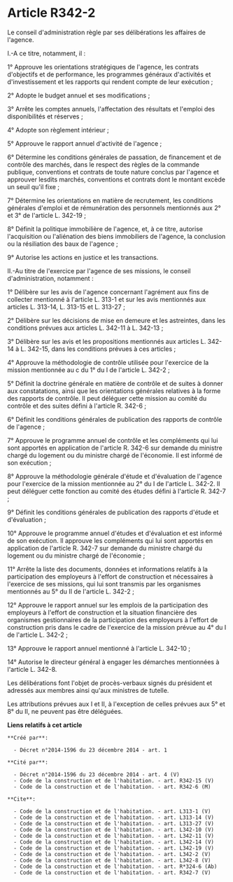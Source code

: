 # Article R342-2

Le conseil d'administration règle par ses délibérations les affaires de l'agence. 

I.-A ce titre, notamment, il : 

1° Approuve les orientations stratégiques de l'agence, les contrats d'objectifs et de performance, les programmes généraux
d'activités et d'investissement et les rapports qui rendent compte de leur exécution ; 

2° Adopte le budget annuel et ses modifications ; 

3° Arrête les comptes annuels, l'affectation des résultats et l'emploi des disponibilités et réserves ; 

4° Adopte son règlement intérieur ; 

5° Approuve le rapport annuel d'activité de l'agence ; 

6° Détermine les conditions générales de passation, de financement et de contrôle des marchés, dans le respect des règles de
la commande publique, conventions et contrats de toute nature conclus par l'agence et approuver lesdits marchés, conventions
et contrats dont le montant excède un seuil qu'il fixe ; 

7° Détermine les orientations en matière de recrutement, les conditions générales d'emploi et de rémunération des personnels
mentionnés aux 2° et 3° de l'article L. 342-19 ; 

8° Définit la politique immobilière de l'agence, et, à ce titre, autorise l'acquisition ou l'aliénation des biens immobiliers
de l'agence, la conclusion ou la résiliation des baux de l'agence ; 

9° Autorise les actions en justice et les transactions. 

II.-Au titre de l'exercice par l'agence de ses missions, le conseil d'administration, notamment : 

1° Délibère sur les avis de l'agence concernant l'agrément aux fins de collecter mentionné à l'article L. 313-1 et sur les
avis mentionnés aux articles L. 313-14, L. 313-15 et L. 313-27 ; 

2° Délibère sur les décisions de mise en demeure et les astreintes, dans les conditions prévues aux articles L. 342-11 à L.
342-13 ; 

3° Délibère sur les avis et les propositions mentionnés aux articles L. 342-14 à L. 342-15, dans les conditions prévues à ces
articles ; 

4° Approuve la méthodologie de contrôle utilisée pour l'exercice de la mission mentionnée au c du 1° du I de l'article L.
342-2 ; 

5° Définit la doctrine générale en matière de contrôle et de suites à donner aux constatations, ainsi que les orientations
générales relatives à la forme des rapports de contrôle. Il peut déléguer cette mission au comité du contrôle et des suites
défini à l'article R. 342-6 ; 

6° Définit les conditions générales de publication des rapports de contrôle de l'agence ; 

7° Approuve le programme annuel de contrôle et les compléments qui lui sont apportés en application de l'article R. 342-6 sur
demande du ministre chargé du logement ou du ministre chargé de l'économie. Il est informé de son exécution ; 

8° Approuve la méthodologie générale d'étude et d'évaluation de l'agence pour l'exercice de la mission mentionnée au 2° du I
de l'article L. 342-2. Il peut déléguer cette fonction au comité des études défini à l'article R. 342-7 ; 

9° Définit les conditions générales de publication des rapports d'étude et d'évaluation ; 

10° Approuve le programme annuel d'études et d'évaluation et est informé de son exécution. Il approuve les compléments qui
lui sont apportés en application de l'article R. 342-7 sur demande du ministre chargé du logement ou du ministre chargé de
l'économie ; 

11° Arrête la liste des documents, données et informations relatifs à la participation des employeurs à l'effort de
construction et nécessaires à l'exercice de ses missions, qui lui sont transmis par les organismes mentionnés au 5° du II de
l'article L. 342-2 ; 

12° Approuve le rapport annuel sur les emplois de la participation des employeurs à l'effort de construction et la situation
financière des organismes gestionnaires de la participation des employeurs à l'effort de construction pris dans le cadre de
l'exercice de la mission prévue au 4° du I de l'article L. 342-2 ; 

13° Approuve le rapport annuel mentionné à l'article L. 342-10 ; 

14° Autorise le directeur général à engager les démarches mentionnées à l'article L. 342-8.

Les délibérations font l'objet de procès-verbaux signés du président et adressés aux membres ainsi qu'aux ministres de
tutelle. 

Les attributions prévues aux I et II, à l'exception de celles prévues aux 5° et 8° du II, ne peuvent pas être déléguées.

**Liens relatifs à cet article**

	**Créé par**:

	  - Décret n°2014-1596 du 23 décembre 2014 - art. 1

	**Cité par**:

	  - Décret n°2014-1596 du 23 décembre 2014 - art. 4 (V)
	  - Code de la construction et de l'habitation. - art. R342-15 (V)
	  - Code de la construction et de l'habitation. - art. R342-6 (M)

	**Cite**:

	  - Code de la construction et de l'habitation. - art. L313-1 (V)
	  - Code de la construction et de l'habitation. - art. L313-14 (V)
	  - Code de la construction et de l'habitation. - art. L313-27 (V)
	  - Code de la construction et de l'habitation. - art. L342-10 (V)
	  - Code de la construction et de l'habitation. - art. L342-11 (V)
	  - Code de la construction et de l'habitation. - art. L342-14 (V)
	  - Code de la construction et de l'habitation. - art. L342-19 (V)
	  - Code de la construction et de l'habitation. - art. L342-2 (V)
	  - Code de la construction et de l'habitation. - art. L342-8 (V)
	  - Code de la construction et de l'habitation. - art. R*324-6 (Ab)
	  - Code de la construction et de l'habitation. - art. R342-7 (V)
